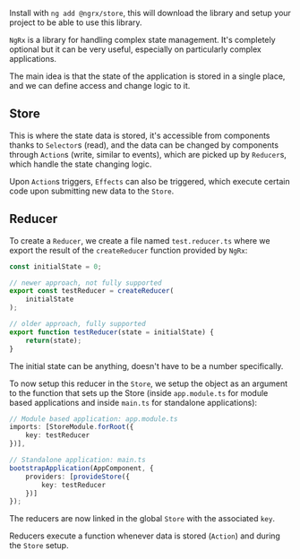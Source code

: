 Install with `ng add @ngrx/store`, this will download the library and setup your project to be able to use this library.

`NgRx` is a library for handling complex state management. It's completely optional but it can be very useful, especially on particularly complex applications.

The main idea is that the state of the application is stored in a single place, and we can define access and change logic to it.
## Store
This is where the state data is stored, it's accessible from components thanks to `Selector`s (read), and the data can be changed by components through `Action`s (write, similar to events), which are picked up by `Reducer`s, which handle the state changing logic.

Upon `Action`s triggers, `Effects` can also be triggered, which execute certain code upon submitting new data to the `Store`.
## Reducer
To create a `Reducer`, we create a file named `test.reducer.ts` where we export the result of the `createReducer` function provided by `NgRx`:
```Typescript
const initialState = 0;

// newer approach, not fully supported
export const testReducer = createReducer(
    initialState
);

// older approach, fully supported
export function testReducer(state = initialState) {
	return(state);
}
```
The initial state can be anything, doesn't have to be a number specifically.

To now setup this reducer in the `Store`, we setup the object as an argument to the function that sets up the Store (inside `app.module.ts` for module based applications and inside `main.ts` for standalone applications):
```Typescript
// Module based application: app.module.ts
imports: [StoreModule.forRoot({
    key: testReducer
})],

// Standalone application: main.ts
bootstrapApplication(AppComponent, {
	providers: [provideStore({
		key: testReducer
	})]
});
```

The reducers are now linked in the global `Store` with the associated `key`.

Reducers execute a function whenever data is stored (`Action`) and during the `Store` setup.
